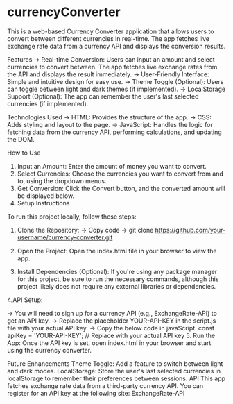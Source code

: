 # currencyConverter

This is a web-based Currency Converter application that allows users to convert between different currencies in real-time. The app fetches live exchange rate data from a currency API and displays the conversion results.

Features
  -> Real-time Conversion: Users can input an amount and select currencies to convert between. The app fetches live exchange rates from the API and displays the result immediately.
  -> User-Friendly Interface: Simple and intuitive design for easy use.
  -> Theme Toggle (Optional): Users can toggle between light and dark themes (if implemented).
  -> LocalStorage Support (Optional): The app can remember the user's last selected currencies (if implemented).

Technologies Used
  -> HTML: Provides the structure of the app.
  -> CSS: Adds styling and layout to the page.
  -> JavaScript: Handles the logic for fetching data from the currency API, performing calculations, and updating the DOM.

How to Use
  1. Input an Amount: Enter the amount of money you want to convert.
  2. Select Currencies: Choose the currencies you want to convert from and to, using the dropdown menus.
  3. Get Conversion: Click the Convert button, and the converted amount will be displayed below.
  4. Setup Instructions

To run this project locally, follow these steps:

  1. Clone the Repository:
    -> Copy code
    -> git clone https://github.com/your-username/currency-converter.git
  
  2. Open the Project: Open the index.html file in your browser to view the app.
  
  3. Install Dependencies (Optional): If you're using any package manager for this project, be sure to run the necessary commands, although this project likely does not require any external libraries or dependencies.
  
  4.API Setup:
  
  -> You will need to sign up for a currency API (e.g., ExchangeRate-API) to get an API key.
  -> Replace the placeholder YOUR-API-KEY in the script.js file with your actual API key.
  -> Copy the below code in javaScript.
    const apiKey = 'YOUR-API-KEY'; // Replace with your actual API key
  5. Run the App: Once the API key is set, open index.html in your browser and start using the currency converter.

Future Enhancements
Theme Toggle: Add a feature to switch between light and dark modes.
LocalStorage: Store the user's last selected currencies in localStorage to remember their preferences between sessions.
API
This app fetches exchange rate data from a third-party currency API. You can register for an API key at the following site:
ExchangeRate-API
